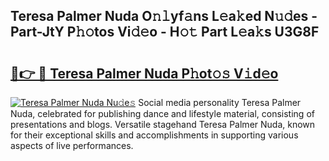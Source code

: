 ## Teresa Palmer Nuda O𝚗𝚕yf𝚊ns L𝚎a𝚔ed N𝚞𝚍es - Part-JtY P𝚑𝚘tos Vi𝚍𝚎o - H𝚘𝚝 Part L𝚎a𝚔s U3G8F

# <h2><a href="http://kf55v8q.oniu.top/?m=Teresa+Palmer+Nuda">🔗👉 🔴 Teresa Palmer Nuda P𝚑ot𝚘𝚜 V𝚒d𝚎o</a></h2>

[![Teresa Palmer Nuda Nu𝚍e𝚜](https://i.imgur.com/0qMVB7G.gif)](http://kf55v8q.oniu.top/?m=Teresa+Palmer+Nuda)
Social media personality Teresa Palmer Nuda, celebrated for publishing dance and lifestyle material, consisting of presentations and blogs. Versatile stagehand Teresa Palmer Nuda, known for their exceptional skills and accomplishments in supporting various aspects of live performances.  
